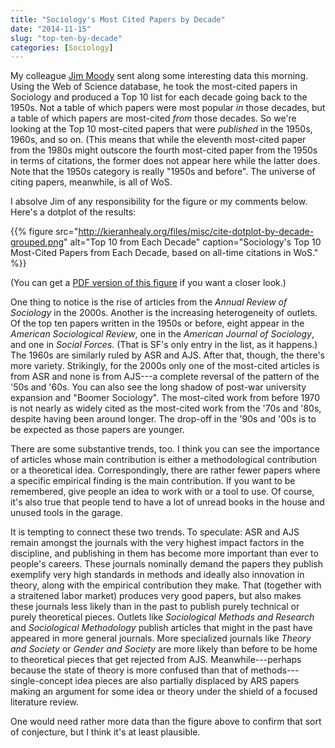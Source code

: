 ```yaml
---
title: "Sociology's Most Cited Papers by Decade"
date: "2014-11-15"
slug: "top-ten-by-decade"
categories: [Sociology]
---
```


My colleague [Jim Moody](http://www.soc.duke.edu/~jmoody77/) sent along some interesting data this morning. Using the Web of Science database, he took the most-cited papers in Sociology and produced a Top 10 list for each decade going back to the 1950s. Not a table of which papers were most popular *in* those decades, but a table of which papers are most-cited *from* those decades. So we're looking at the Top 10 most-cited papers that were *published* in the 1950s, 1960s, and so on. (This means that while the eleventh most-cited paper from the 1980s might outscore the fourth most-cited paper from the 1950s in terms of citations, the former does not appear here while the latter does. Note that the 1950s category is really "1950s and before". The universe of citing papers, meanwhile, is all of WoS.

I absolve Jim of any responsibility for the figure or my comments below. Here's a dotplot of the results:

{{% figure src="http://kieranhealy.org/files/misc/cite-dotplot-by-decade-grouped.png" alt="Top 10 from Each Decade" caption="Sociology's Top 10 Most-Cited Papers from Each Decade, based on all-time citations in WoS." %}}

(You can get a [PDF version of this figure](http://kieranhealy.org/files/misc/cite-dotplot-by-decade-grouped.pdf) if you want a closer look.) 

One thing to notice is the rise of articles from the _Annual Review of Sociology_ in the 2000s. Another is the increasing heterogeneity of outlets. Of the top ten papers written in the 1950s or before, eight appear in the *American Sociological Review*, one in the *American Journal of Sociology*, and one in *Social Forces*. (That is SF's only entry in the list, as it happens.) The 1960s are similarly ruled by ASR and AJS. After that, though, the there's more variety. Strikingly, for the 2000s only one of the most-cited articles is from ASR and none is from AJS---a complete reversal of the pattern of the '50s and '60s.  You can also see the long shadow of post-war university expansion and "Boomer Sociology". The most-cited work from before 1970 is not nearly as widely cited as the most-cited work from the '70s and '80s, despite having been around longer. The drop-off in the '90s and '00s is to be expected as those papers are younger.

There are some substantive trends, too. I think you can see the
importance of articles whose main contribution is either a
methodological contribution or a theoretical idea. Correspondingly,
there are rather fewer papers where a specific empirical finding is
the main contribution. If you want to be remembered, give people an
idea to work with or a tool to use. Of course, it's also true that
people tend to have a lot of unread books in the house and unused
tools in the garage.

It is tempting to connect these two trends. To speculate: ASR and AJS
remain amongst the journals with the very highest impact factors in
the discipline, and publishing in them has become more important than
ever to people's careers. These journals nominally demand the papers
they publish exemplify very high standards in methods and ideally also
innovation in theory, along with the empirical contribution they
make. That (together with a straitened labor market) produces very
good papers, but also makes these journals less likely than in the
past to publish purely technical or purely theoretical pieces. Outlets
like *Sociological Methods and Research* and *Sociological
Methodology* publish articles that might in the past have appeared in
more general journals. More specialized journals like *Theory and
Society* or *Gender and Society* are more likely than before to be
home to theoretical pieces that get rejected from
AJS. Meanwhile---perhaps because the state of theory is more confused
than that of methods---single-concept idea pieces are also partially
displaced by ARS papers making an argument for some idea or theory
under the shield of a focused literature review.

One would need rather more data than the figure above to confirm that
sort of conjecture, but I think it's at least plausible.




